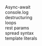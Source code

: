 Async-await  
console.log  
destructuring  
loops  
rest params  
spread syntax  
template literals  
